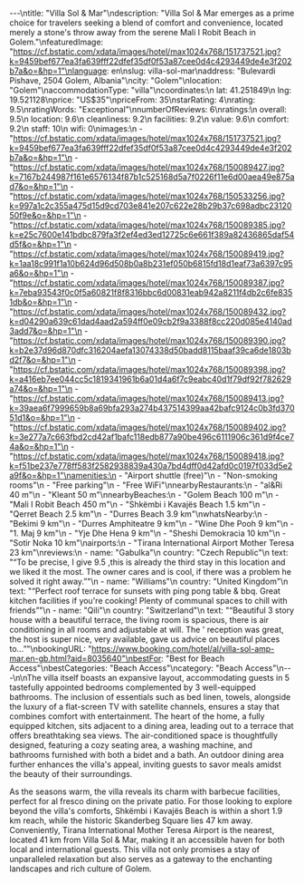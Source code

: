 ---\ntitle: "Villa Sol & Mar"\ndescription: "Villa Sol & Mar emerges as a prime choice for travelers seeking a blend of comfort and convenience, located merely a stone's throw away from the serene Mali I Robit Beach in Golem."\nfeaturedImage: "https://cf.bstatic.com/xdata/images/hotel/max1024x768/151737521.jpg?k=9459bef677ea3fa639fff22dfef35df0f53a87cee0d4c4293449de4e3f202b7a&o=&hp=1"\nlanguage: en\nslug: villa-sol-mar\naddress: "Bulevardi Pishave, 2504 Golem, Albania"\ncity: "Golem"\nlocation: "Golem"\naccommodationType: "villa"\ncoordinates:\n  lat: 41.251849\n  lng: 19.521128\nprice: "US$35"\npriceFrom: 35\nstarRating: 4\nrating: 9.5\nratingWords: "Exceptional"\nnumberOfReviews: 6\nratings:\n  overall: 9.5\n  location: 9.6\n  cleanliness: 9.2\n  facilities: 9.2\n  value: 9.6\n  comfort: 9.2\n  staff: 10\n  wifi: 0\nimages:\n  - "https://cf.bstatic.com/xdata/images/hotel/max1024x768/151737521.jpg?k=9459bef677ea3fa639fff22dfef35df0f53a87cee0d4c4293449de4e3f202b7a&o=&hp=1"\n  - "https://cf.bstatic.com/xdata/images/hotel/max1024x768/150089427.jpg?k=7167b244987f161e6576134f87b1c525168d5a7f0226f11e6d00aea49e875ad7&o=&hp=1"\n  - "https://cf.bstatic.com/xdata/images/hotel/max1024x768/150533256.jpg?k=997a1c2c355a475d15d9cd703e841e207c622e28b29b37c698adbc2312050f9e&o=&hp=1"\n  - "https://cf.bstatic.com/xdata/images/hotel/max1024x768/150089385.jpg?k=e25c7600e141bdbc879fa3f2ef4ed3ed12725c6e661f389a82436865daf54d5f&o=&hp=1"\n  - "https://cf.bstatic.com/xdata/images/hotel/max1024x768/150089419.jpg?k=1aa18c991f1a10b624d96d508b0a8b231ef050b6815fd18d1eaf73a6397c95a6&o=&hp=1"\n  - "https://cf.bstatic.com/xdata/images/hotel/max1024x768/150089387.jpg?k=7eba93543f0c0f5a60821f8f8316bbc6d00831eab942a8211f4db2c6fe8351db&o=&hp=1"\n  - "https://cf.bstatic.com/xdata/images/hotel/max1024x768/150089432.jpg?k=d04290a639c61dad4aad2a594ff0e09cb2f9a3388f8cc220d085e4140ad3add7&o=&hp=1"\n  - "https://cf.bstatic.com/xdata/images/hotel/max1024x768/150089390.jpg?k=b2e37d96d870dfc316204aefa13074338d50badd8115baaf39ca6de1803bd2f7&o=&hp=1"\n  - "https://cf.bstatic.com/xdata/images/hotel/max1024x768/150089398.jpg?k=a416eb7ee044cc5c1819341961b6a01d4a6f7c9eabc40d1f79df92f782629a74&o=&hp=1"\n  - "https://cf.bstatic.com/xdata/images/hotel/max1024x768/150089413.jpg?k=39aea6f7999659b8a69bfa293a274b437514399aa42bafc9124c0b3fd37051d1&o=&hp=1"\n  - "https://cf.bstatic.com/xdata/images/hotel/max1024x768/150089402.jpg?k=3e277a7c663fbd2cd42af1bafc118edb877a90be496c6111906c361d9f4ce74a&o=&hp=1"\n  - "https://cf.bstatic.com/xdata/images/hotel/max1024x768/150089418.jpg?k=f51be237e778ff583f2582938839a430a7bd4dff0d42afd0c0197f033d5e2a9f&o=&hp=1"\namenities:\n  - "Airport shuttle (free)"\n  - "Non-smoking rooms"\n  - "Free parking"\n  - "Free WiFi"\nnearbyRestaurants:\n  - "al&Ri 40 m"\n  - "Kleant 50 m"\nnearbyBeaches:\n  - "Golem Beach 100 m"\n  - "Mali I Robit Beach 450 m"\n  - "Shkëmbi i Kavajës Beach 1.5 km"\n  - "Qerret Beach 2.5 km"\n  - "Durres Beach 3.9 km"\nwhatsNearby:\n  - "Bekimi 9 km"\n  - "Durres Amphiteatre 9 km"\n  - "Wine Dhe Pooh 9 km"\n  - "1. Maj 9 km"\n  - "Yje Dhe Hena 9 km"\n  - "Sheshi Demokracia 10 km"\n  - "Sotir Noka 10 km"\nairports:\n  - "Tirana International Airport Mother Teresa 23 km"\nreviews:\n  - name: "Gabulka"\n    country: "Czech Republic"\n    text: "“To be precise, I give 9.5 ,this is already the third stay in this location and we liked it the most. The owner cares and is cool, if there was a problem he solved it right away.”"\n  - name: "Williams"\n    country: "United Kingdom"\n    text: "“Perfect roof terrace for sunsets with ping pong table & bbq. Great kitchen facilities if you're cooking! Plenty of communal spaces to chill with friends”"\n  - name: "Qili"\n    country: "Switzerland"\n    text: "“Beautiful 3 story house with a beautiful terrace, the living room is spacious, there is air conditioning in all rooms and adjustable at will. The ' reception was great, the host is super nice, very available, gave us advice on beautiful places to...”"\nbookingURL: "https://www.booking.com/hotel/al/villa-sol-amp-mar.en-gb.html?aid=8035640"\nbestFor: "Best for Beach Access"\nbestCategories: "Beach Access"\ncategory: "Beach Access"\n---\n\nThe villa itself boasts an expansive layout, accommodating guests in 5 tastefully appointed bedrooms complemented by 3 well-equipped bathrooms. The inclusion of essentials such as bed linen, towels, alongside the luxury of a flat-screen TV with satellite channels, ensures a stay that combines comfort with entertainment. The heart of the home, a fully equipped kitchen, sits adjacent to a dining area, leading out to a terrace that offers breathtaking sea views. The air-conditioned space is thoughtfully designed, featuring a cozy seating area, a washing machine, and bathrooms furnished with both a bidet and a bath. An outdoor dining area further enhances the villa's appeal, inviting guests to savor meals amidst the beauty of their surroundings.

As the seasons warm, the villa reveals its charm with barbecue facilities, perfect for al fresco dining on the private patio. For those looking to explore beyond the villa's comforts, Shkëmbi i Kavajës Beach is within a short 1.9 km reach, while the historic Skanderbeg Square lies 47 km away. Conveniently, Tirana International Mother Teresa Airport is the nearest, located 41 km from Villa Sol & Mar, making it an accessible haven for both local and international guests. This villa not only promises a stay of unparalleled relaxation but also serves as a gateway to the enchanting landscapes and rich culture of Golem.